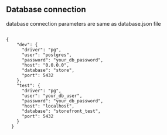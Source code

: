 ## Database connection

database connection parameters are same as database.json file

```

{
    "dev": {
      "driver": "pg",
      "user": "postgres",
      "password": "your_db_password",
      "host": "0.0.0.0",
      "database": "store",
      "port": 5432
    },
    "test": {
      "driver": "pg",
      "user": "your_db_user",
      "password": "your_db_password",
      "host": "localhost",
      "database": "storefront_test",
      "port": 5432
    }
  }


```
